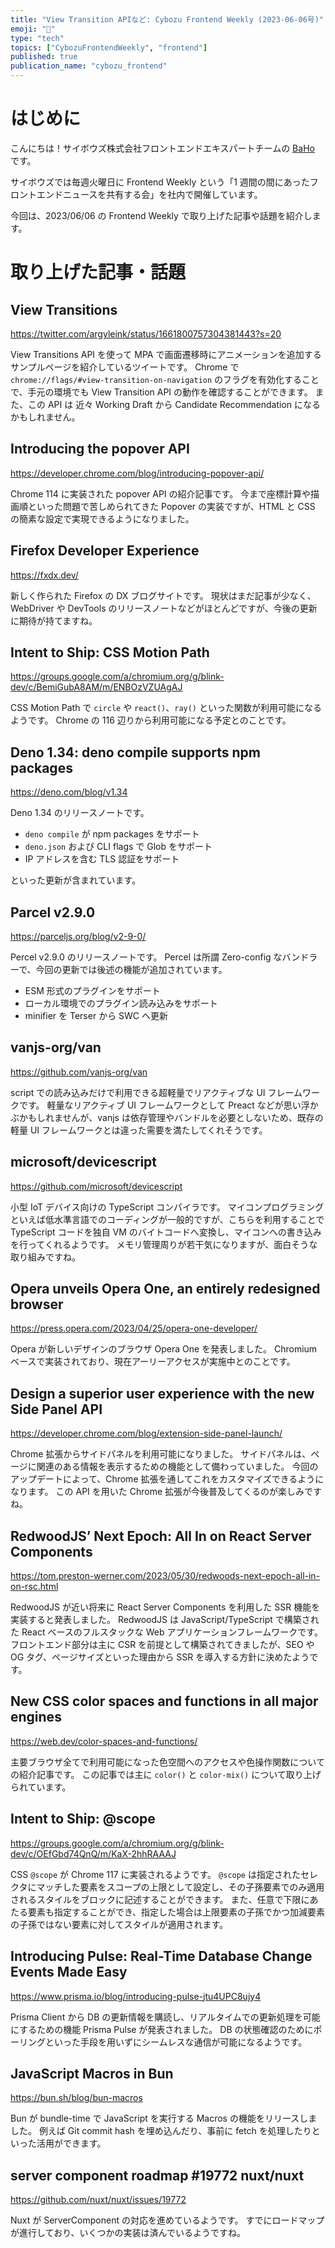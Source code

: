 ```yaml
---
title: "View Transition APIなど: Cybozu Frontend Weekly (2023-06-06号)"
emoji: "🌸"
type: "tech"
topics: ["CybozuFrontendWeekly", "frontend"]
published: true
publication_name: "cybozu_frontend"
---
```


# はじめに

こんにちは！サイボウズ株式会社フロントエンドエキスパートチームの [BaHo](https://twitter.com/b4h0_c4t) です。

サイボウズでは毎週火曜日に Frontend Weekly という「1 週間の間にあったフロントエンドニュースを共有する会」を社内で開催しています。

今回は、2023/06/06 の Frontend Weekly で取り上げた記事や話題を紹介します。

# 取り上げた記事・話題

## View Transitions

https://twitter.com/argyleink/status/1661800757304381443?s=20

View Transitions API を使って MPA で画面遷移時にアニメーションを追加するサンプルページを紹介しているツイートです。
Chrome で `chrome://flags/#view-transition-on-navigation` のフラグを有効化することで、手元の環境でも View Transition API の動作を確認することができます。
また、この API は 近々 Working Draft から Candidate Recommendation になるかもしれません。

## Introducing the popover API

https://developer.chrome.com/blog/introducing-popover-api/

Chrome 114 に実装された popover API の紹介記事です。
今まで座標計算や描画順といった問題で苦しめられてきた Popover の実装ですが、HTML と CSS の簡素な設定で実現できるようになりました。

## Firefox Developer Experience

https://fxdx.dev/

新しく作られた Firefox の DX ブログサイトです。
現状はまだ記事が少なく、WebDriver や DevTools のリリースノートなどがほとんどですが、今後の更新に期待が持てますね。

## Intent to Ship: CSS Motion Path

https://groups.google.com/a/chromium.org/g/blink-dev/c/BemiGubA8AM/m/ENBOzVZUAgAJ

CSS Motion Path で `circle` や `react()`、`ray()` といった関数が利用可能になるようです。
Chrome の 116 辺りから利用可能になる予定とのことです。

## Deno 1.34: deno compile supports npm packages

https://deno.com/blog/v1.34

Deno 1.34 のリリースノートです。

- `deno compile` が npm packages をサポート
- `deno.json` および CLI flags で Glob をサポート
- IP アドレスを含む TLS 認証をサポート

といった更新が含まれています。

## Parcel v2.9.0

https://parceljs.org/blog/v2-9-0/

Percel v2.9.0 のリリースノートです。
Percel は所謂 Zero-config なバンドラーで、今回の更新では後述の機能が追加されています。

- ESM 形式のプラグインをサポート
- ローカル環境でのプラグイン読み込みをサポート
- minifier を Terser から SWC へ更新

## vanjs-org/van

https://github.com/vanjs-org/van

script での読み込みだけで利用できる超軽量でリアクティブな UI フレームワークです。
軽量なリアクティブ UI フレームワークとして Preact などが思い浮かぶかもしれませんが、vanjs は依存管理やバンドルを必要としないため、既存の軽量 UI フレームワークとは違った需要を満たしてくれそうです。

## microsoft/devicescript

https://github.com/microsoft/devicescript

小型 IoT デバイス向けの TypeScript コンパイラです。
マイコンプログラミングといえば低水準言語でのコーディングが一般的ですが、こちらを利用することで TypeScript コードを独自 VM のバイトコードへ変換し、マイコンへの書き込みを行ってくれるようです。
メモリ管理周りが若干気になりますが、面白そうな取り組みですね。

## Opera unveils Opera One, an entirely redesigned browser

https://press.opera.com/2023/04/25/opera-one-developer/

Opera が新しいデザインのブラウザ Opera One を発表しました。
Chromium ベースで実装されており、現在アーリーアクセスが実施中とのことです。

## Design a superior user experience with the new Side Panel API

https://developer.chrome.com/blog/extension-side-panel-launch/

Chrome 拡張からサイドパネルを利用可能になりました。
サイドパネルは、ページに関連のある情報を表示するための機能として備わっていました。
今回のアップデートによって、Chrome 拡張を通してこれをカスタマイズできるようになります。
この API を用いた Chrome 拡張が今後普及してくるのが楽しみですね。

## RedwoodJS’ Next Epoch: All In on React Server Components

https://tom.preston-werner.com/2023/05/30/redwoods-next-epoch-all-in-on-rsc.html

RedwoodJS が近い将来に React Server Components を利用した SSR 機能を実装すると発表しました。
RedwoodJS は JavaScript/TypeScript で構築された React ベースのフルスタックな Web アプリケーションフレームワークです。
フロントエンド部分は主に CSR を前提として構築されてきましたが、SEO や OG タグ、ページサイズといった理由から SSR を導入する方針に決めたようです。

## New CSS color spaces and functions in all major engines

https://web.dev/color-spaces-and-functions/

主要ブラウザ全てで利用可能になった色空間へのアクセスや色操作関数についての紹介記事です。
この記事では主に `color()` と `color-mix()` について取り上げられています。

## Intent to Ship: @scope

https://groups.google.com/a/chromium.org/g/blink-dev/c/OEfGbd74QnQ/m/KaX-2hhRAAAJ

CSS `@scope` が Chrome 117 に実装されるようです。
`@scope` は指定されたセレクタにマッチした要素をスコープの上限として設定し、その子孫要素でのみ適用されるスタイルをブロックに記述することができます。
また、任意で下限にあたる要素も指定することができ、指定した場合は上限要素の子孫でかつ加減要素の子孫ではない要素に対してスタイルが適用されます。

## Introducing Pulse: Real-Time Database Change Events Made Easy

https://www.prisma.io/blog/introducing-pulse-jtu4UPC8ujy4

Prisma Client から DB の更新情報を購読し、リアルタイムでの更新処理を可能にするための機能 Prisma Pulse が発表されました。
DB の状態確認のためにポーリングといった手段を用いずにシームレスな通信が可能になるようです。

## JavaScript Macros in Bun

https://bun.sh/blog/bun-macros

Bun が bundle-time で JavaScript を実行する Macros の機能をリリースしました。
例えば Git commit hash を埋め込んだり、事前に fetch を処理したりといった活用ができます。

## server component roadmap #19772 nuxt/nuxt

https://github.com/nuxt/nuxt/issues/19772

Nuxt が ServerComponent の対応を進めているようです。
すでにロードマップが進行しており、いくつかの実装は済んでいるようですね。
